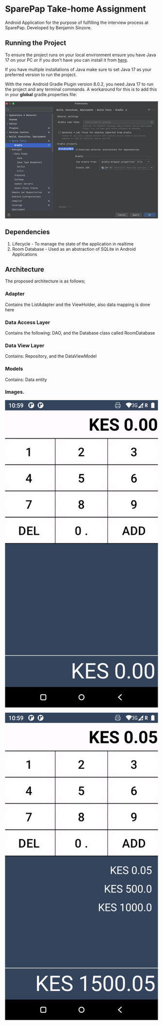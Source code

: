 # SparePap Take-home Assignment
Android Application for the purpose of fulfilling the interview process at SparePap. Developed by Benjamin Sinzore.

## Running the Project

To ensure the project runs on your local environment ensure you have Java 17 on your PC or if you
don't have you can install it
from [here](https://www.oracle.com/java/technologies/javase/jdk17-archive-downloads.html).

If you have multiple installations of Java make sure to set Java 17 as your preferred version to run
the project.

With the new Android Gradle Plugin version 8.0.2, you need Java 17 to run the project and any
terminal commands. A workaround for this is to add this in your **global** gradle.properties file:

![image](java_version.png)

## Dependencies
1. Lifecycle - To manage the state of the application in realtime
2. Room Database - Used as an abstraction of SQLite in Android Applications


## Architecture

The proposed architecture is as follows;


### Adapter
 Contains the ListAdapter and the ViewHolder, also data mapping is done here
 

### Data Access Layer
 Contains the following: DAO, and the Database class called RoomDatabase
 

### Data View Layer
 Contains: Repository, and the DataViewModel
 

### Models
 Contains: Data entity
 


### Images.

![image](screen_one.png)

![image](screen_two.png)